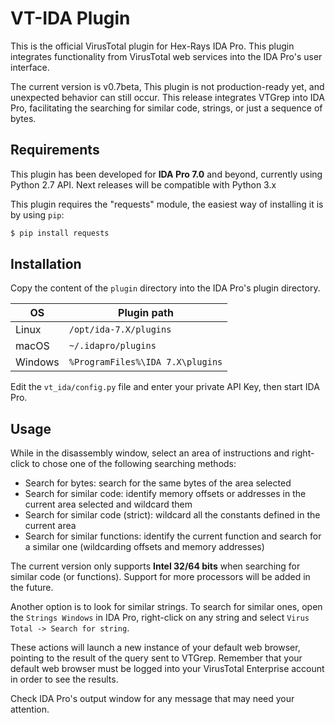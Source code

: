 # VT-IDA Plugin
This is the official VirusTotal plugin for Hex-Rays IDA Pro. This plugin integrates functionality from VirusTotal web services into the IDA Pro's user interface. 

The current version is v0.7beta, This plugin is not production-ready yet, and unexpected behavior can still occur. This release integrates VTGrep into IDA Pro, facilitating the searching for similar code, strings, or just a sequence of bytes.

## Requirements
This plugin has been developed for **IDA Pro 7.0** and beyond, currently using Python 2.7 API. Next releases will be compatible with Python 3.x

This plugin requires the "requests" module, the easiest way of installing it is by using ``pip``:

```bash
$ pip install requests
```

## Installation
Copy the content of the ``plugin`` directory into the IDA Pro's plugin directory. 

| OS      | Plugin path                                 |
| ------- | ------------------------------------------- |
| Linux   | `/opt/ida-7.X/plugins`                      |
| macOS   | `~/.idapro/plugins`                         |
| Windows | `%ProgramFiles%\IDA 7.X\plugins`       |

Edit the `vt_ida/config.py` file and enter your private API Key, then start IDA Pro.


## Usage
While in the disassembly window, select an area of instructions and right-click to chose one of the following searching methods:

* Search for bytes: search for the same bytes of the area selected
* Search for similar code: identify memory offsets or addresses in the current area selected and wildcard them
* Search for similar code (strict): wildcard all the constants defined in the current area 
* Search for similar functions: identify the current function and search for a similar one (wildcarding offsets and memory addresses)

The current version only supports **Intel 32/64 bits** when searching for similar code (or functions). Support for more processors will be added in the future. 

Another option is to look for similar strings. To search for similar ones, open the `Strings Windows` in IDA Pro, right-click on any string and select `Virus Total -> Search for string`. 

These actions will launch a new instance of your default web browser, pointing to the result of the query sent to VTGrep. Remember that your default web browser must be logged into your VirusTotal Enterprise account in order to see the results.


Check IDA Pro's output window for any message that may need your attention.


